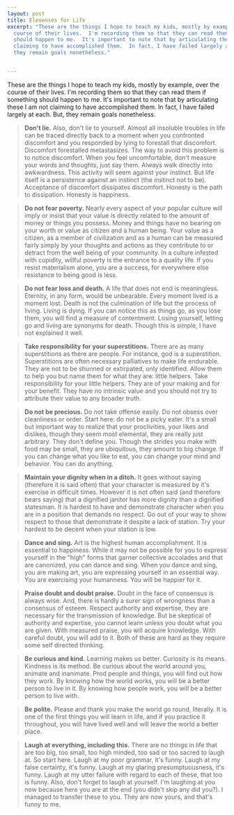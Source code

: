 ```yaml
---
layout: post
title: Elevenses for Life
excerpt: "These are the things I hope to teach my kids, mostly by example, over the
  course of their lives.  I'm recording them so that they can read them if something
  should happen to me.  It's important to note that by articulating these I am not
  claiming to have accomplished them.  In fact, I have failed largely at each.  But,
  they remain goals nonetheless."


---
```

These are the things I hope to teach my kids, mostly by example, over the course of their lives.  I'm recording them so that they can read them if something should happen to me.  It's important to note that by articulating these I am not claiming to have accomplished them.  In fact, I have failed largely at each.  But, they remain goals nonetheless.


<!--more-->

>  **Don't lie.**  Also, don't lie to yourself.  Almost all insoluble troubles in life can be traced directly back to a 
moment when you confronted discomfort and you responded by lying to forestall that discomfort.  Discomfort forestalled metastasizes.  The way to avoid this problem is to notice discomfort.  When you feel uncomfortable, don't measure your words and thoughts, just say them.  Always walk directly into awkwardness.  This activity will seem against your instinct.  But life itself is a persistence against an instinct (the instinct not to be).  Acceptance of discomfort dissipates discomfort.  Honesty is the path to dissipation.  Honesty is happiness.

>  **Do not fear poverty.**  Nearly every aspect of your popular culture will imply or insist that your value is 
   directly related to the amount of money or things you possess.  Money and things have no bearing on your worth or value as citizen and a human being.  Your value as a citizen, as a member of civilization and as a human can be measured fairly simply by your thoughts and actions as they contribute to or detract from the well being of your community.  In a culture infested with cupidity, willful poverty is the entrance to a quality life.  If you resist materialism alone, you are a success, for everywhere else resistance to being good is less.

>  **Do not fear loss and death.**  A life that does not end is meaningless.  Eternity, in any form, would be unbearable.  Every moment lived is a moment lost.  Death is not the culmination of life but the process of living.  Living is dying.  If you can notice this as things go, as you lose them, you will find a measure of contentment.  Losing yourself, letting go and living are synonyms for death.  Though this is simple, I have not explained it well.

>  **Take responsibility for your superstitions.**  There are as many superstitions as there are people.  For instance, god is a superstition.  Superstitions are often necessary palliatives to make life endurable.  They are not to be shunned or extirpated, only identified.  Allow them to help you but name them for what they are: little helpers.  Take responsibility for your little helpers.  They are of your making and for your benefit.  They have no intrinsic value and you should not try to attribute their value to any broader truth.

>  **Do not be precious.**  Do not take offense easily.  Do not obsess over cleanliness or order.  Start here:  do not be a picky eater.  It's a small but important way to realize that your proclivities, your likes and dislikes, though they seem most elemental, they are really just arbitrary.  They don't define you.  Though the strides you make with food may be small, they are ubiquitous, they amount to big change.  If you can change what you like to eat, you can change your mind and behavior.  You can do anything.

>  **Maintain your dignity when in a ditch.**  It goes without saying (therefore it is said often) that your character is measured by it's exercise in difficult times.  However it is not often said (and therefore bears saying) that a dignified janitor has more dignity than a dignified statesman.  It is hardest to have and demonstrate character when you are in a position that demands no respect.  Go out of your way to show respect to those that demonstrate it despite a lack of station.  Try your hardest to be decent when your station is low.

>  **Dance and sing.**  Art is the highest human accomplishment.  It is essential to happiness.  While it may not be possible for you to express yourself in the "high" forms that garner collective accolades and that are canonized, you can dance and sing.  When you dance and sing, you are making art, you are expressing yourself in an essential way.  You are exercising your humanness.  You will be happier for it.

>  **Praise doubt and doubt praise.**  Doubt in the face of consensus is always wise.  And, there is hardly a surer sign of wrongness than a consensus of esteem.  Respect authority and expertise, they are necessary for the transmission of knowledge.  But be skeptical of authority and expertise, you cannot learn unless you doubt what you are given.  With measured praise, you will acquire knowledge.  With careful doubt, you will add to it.  Both of these are hard as they require some self directed thinking.

>  **Be curious and kind.**  Learning makes us better.  Curiosity is its means.  Kindness is its method.  Be curious about the world around you, animate and inanimate.  Prod people and things, you will find out how they work.  By knowing how the world works, you will be a better person to live in it.  By knowing how people work, you will be a better person to live with.

>  **Be polite.**  Please and thank you make the world go round, literally.  It is one of the first things you will learn in life, and if you practice it throughout, you will have lived well and will leave the world a better place.

>  **Laugh at everything, including this.**   There are no things in life that are too big, too small, too high minded, too sad or too sacred to laugh at.  So start here.  Laugh at my poor grammar, it's funny.  Laugh at my false certainty, it's funny.  Laugh at my glaring presumptuousness, it's funny.  Laugh at my utter failure with regard to each of these, that too is funny.  Also, don't forget to laugh at yourself.  I'm laughing at you now because here you are at the end (you didn't skip any did you?).  I managed to transfer these to you.  They are now yours, and that's funny to me.
